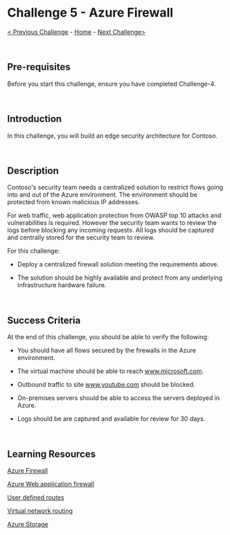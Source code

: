 
# Challenge 5 - Azure Firewall

[< Previous Challenge](./Challenge-4.md) - [Home](../readme.md) - [Next Challenge>](./Challenge-6.md)

<br />

## Pre-requisites

Before you start this challenge, ensure you have completed Challenge-4.

<br />

## Introduction

In this challenge, you will build an edge security architecture for Contoso.

<br />

## Description
Contoso's security team needs a centralized solution to restrict flows going into and out of the Azure environment. The environment should be protected from known malicious IP addresses.

For web traffic, web application protection from OWASP top 10 attacks and vulnerabilities is required. However the security team wants to review the logs before blocking any incoming requests. All logs should be captured and centrally stored for the security team to review.


For this challenge:

- Deploy a centralized firewall solution meeting the requirements above.

- The solution should be highly available and protect from any underlying infrastructure hardware failure.

<br />

## Success Criteria

At the end of this challenge, you should be able to verify the following:

- You should have all flows secured by the firewalls in the Azure environment.

- The virtual machine should be able to reach www.microsoft.com.

- Outbound traffic to site www.youtube.com should be blocked.

- On-premises servers should be able to access the servers deployed in Azure.

- Logs should be are captured and available for review for 30 days.

<br />

## Learning Resources

[Azure Firewall](https://docs.microsoft.com/en-us/azure/firewall/overview)

[Azure Web application firewall](https://docs.microsoft.com/en-us/azure/application-gateway/overview)

[User defined routes](https://docs.microsoft.com/en-us/azure/virtual-network/virtual-networks-udr-overview#custom-routes)

[Virtual network routing](https://docs.microsoft.com/en-us/azure/virtual-network/virtual-networks-udr-overview)

[Azure Storage](https://docs.microsoft.com/en-us/azure/storage/common/storage-account-create?toc=%2Fazure%2Fstorage%2Fblobs%2Ftoc.json&tabs=azure-portal)
